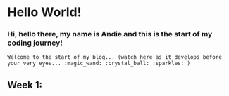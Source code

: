 # Hello World!
### Hi, hello there, my name is Andie and this is the start of my coding journey!
    Welcome to the start of my blog... (watch here as it develops before your very eyes... :magic_wand: :crystal_ball: :sparkles: )
## Week 1:
